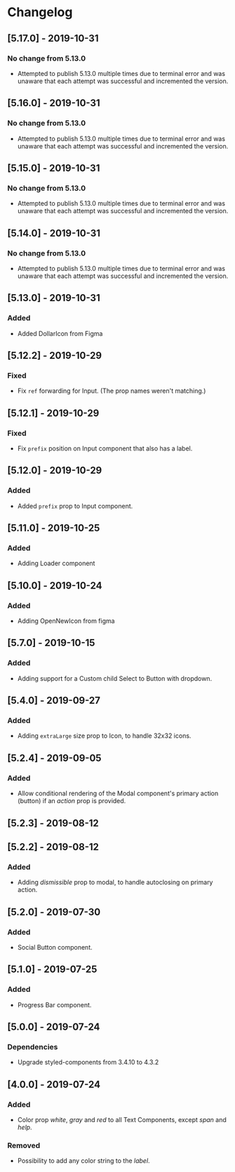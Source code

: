 # Changelog

## [5.17.0] - 2019-10-31
### No change from 5.13.0
- Attempted to publish 5.13.0 multiple times due to terminal error and was unaware that each attempt was successful and incremented the version.

## [5.16.0] - 2019-10-31
### No change from 5.13.0
- Attempted to publish 5.13.0 multiple times due to terminal error and was unaware that each attempt was successful and incremented the version.

## [5.15.0] - 2019-10-31
### No change from 5.13.0
- Attempted to publish 5.13.0 multiple times due to terminal error and was unaware that each attempt was successful and incremented the version.

## [5.14.0] - 2019-10-31
### No change from 5.13.0
- Attempted to publish 5.13.0 multiple times due to terminal error and was unaware that each attempt was successful and incremented the version.

## [5.13.0] - 2019-10-31
### Added
- Added DollarIcon from Figma

## [5.12.2] - 2019-10-29
### Fixed
- Fix `ref` forwarding for Input. (The prop names weren't matching.)

## [5.12.1] - 2019-10-29
### Fixed
- Fix `prefix` position on Input component that also has a label.

## [5.12.0] - 2019-10-29
### Added
- Added `prefix` prop to Input component.

## [5.11.0] - 2019-10-25
### Added
- Adding Loader component

## [5.10.0] - 2019-10-24
### Added
- Adding OpenNewIcon from figma

## [5.7.0] - 2019-10-15
### Added
- Adding support for a Custom child Select to Button with dropdown.

## [5.4.0] - 2019-09-27
### Added
- Adding `extraLarge` size prop to Icon, to handle 32x32 icons.

## [5.2.4] - 2019-09-05
### Added
- Allow conditional rendering of the Modal component's primary action (button) if an *action* prop is provided.

## [5.2.3] - 2019-08-12

## [5.2.2] - 2019-08-12
### Added
- Adding *dismissible* prop to modal, to handle autoclosing on primary action.

## [5.2.0] - 2019-07-30
### Added
- Social Button component.

## [5.1.0] - 2019-07-25
### Added
- Progress Bar component.

## [5.0.0] - 2019-07-24
### Dependencies
- Upgrade styled-components from 3.4.10 to 4.3.2

## [4.0.0] - 2019-07-24
### Added
- Color prop *white*, *gray* and *red* to all Text Components, except *span* and *help*.

### Removed
- Possibility to add any color string to the *label*.

